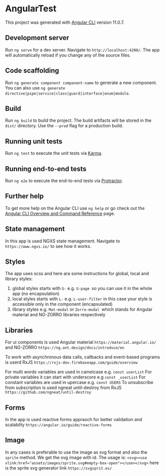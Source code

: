 # AngularTest

This project was generated with [Angular CLI](https://github.com/angular/angular-cli) version 11.0.7.

## Development server

Run `ng serve` for a dev server. Navigate to `http://localhost:4200/`. The app will automatically reload if you change any of the source files.

## Code scaffolding

Run `ng generate component component-name` to generate a new component. You can also use `ng generate directive|pipe|service|class|guard|interface|enum|module`.

## Build

Run `ng build` to build the project. The build artifacts will be stored in the `dist/` directory. Use the `--prod` flag for a production build.

## Running unit tests

Run `ng test` to execute the unit tests via [Karma](https://karma-runner.github.io).

## Running end-to-end tests

Run `ng e2e` to execute the end-to-end tests via [Protractor](http://www.protractortest.org/).

## Further help

To get more help on the Angular CLI use `ng help` or go check out the [Angular CLI Overview and Command Reference](https://angular.io/cli) page.

## State management

In this app is used NGXS state management. Navigate to `https://www.ngxs.io/` to see how it works.

## Styles

The app uses scss and here ara some instructions for global, local and library styles:

1. global styles starts with `G-` e.g. `G-page `so you can use it in the whole app (no encapsulation)
2. local styles starts with `L-` e.g. `L-user-filter` in this case your style is accessible only in the component (encapsulated)
3. library styles e.g. `Mat-modal` or `Zorro-modal `which stands for Angular material and NG-ZORRO libraries respectively

## Libraries

For ui components is used Angular material `https://material.angular.io/` and NG-ZORRO `https://ng.ant.design/docs/introduce/en`

To work with asynchronous data calls, callbacks and event-based programs is userd RxJS `https://rxjs-dev.firebaseapp.com/guide/overview`

For multi words variables are used in camelcase e.g. `const userList`
For private variables it can start with underscore e.g `const _userList`
For constant variables are used in upercase e.g. `const USERS`
To unsubscribe from subscription is used ngneat until-destroy from RxJS `https://github.com/ngneat/until-destroy`

## Forms

In the app is used reactive forms appraoch for better validation and scalabilty `https://angular.io/guide/reactive-forms`

## Image

In any cases is preferable to use the image as svg format and also the `sprite` method. We get the svg image with id. The usage is:
`<svg><use xlink:href="assets/images/sprite.svg#empty-box-open"></use></svg>`
here is the sprite svg generator link `https://svgsprit.es/`